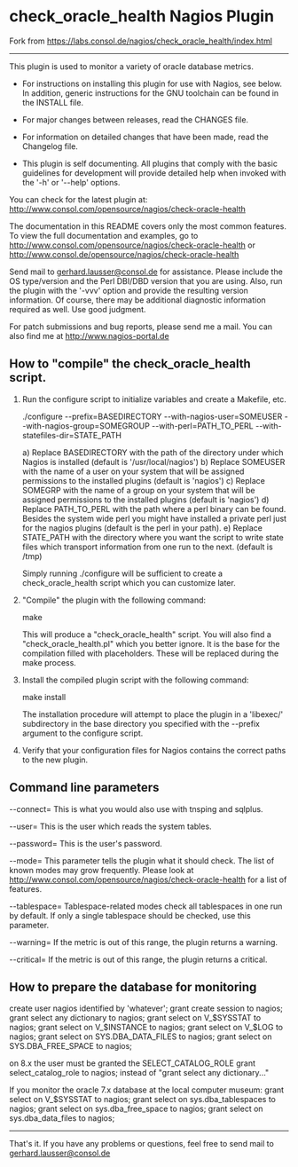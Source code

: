 # check_oracle_health Nagios Plugin

Fork from https://labs.consol.de/nagios/check_oracle_health/index.html

---

This plugin is used to monitor a variety of oracle database metrics. 

* For instructions on installing this plugin for use with Nagios,
  see below. In addition, generic instructions for the GNU toolchain
  can be found in the INSTALL file.

* For major changes between releases, read the CHANGES file.

* For information on detailed changes that have been made,
  read the Changelog file.

* This plugin is self documenting.  All plugins that comply with
  the basic guidelines for development will provide detailed help when
  invoked with the '-h' or '--help' options.

You can check for the latest plugin at:
  http://www.consol.com/opensource/nagios/check-oracle-health

The documentation in this README covers only the most common features.
To view the full documentation and examples, go to 
  http://www.consol.com/opensource/nagios/check-oracle-health or
  http://www.consol.de/opensource/nagios/check-oracle-health

Send mail to gerhard.lausser@consol.de for assistance.
Please include the OS type/version and the Perl DBI/DBD version
that you are using.
Also, run the plugin with the '-vvv' option and provide the resulting 
version information.  Of course, there may be additional diagnostic information
required as well.  Use good judgment.

For patch submissions and bug reports, please send me a mail. You can also find
me at http://www.nagios-portal.de




## How to "compile" the check_oracle_health script.


1) Run the configure script to initialize variables and create a Makefile, etc.

	./configure --prefix=BASEDIRECTORY --with-nagios-user=SOMEUSER --with-nagios-group=SOMEGROUP --with-perl=PATH_TO_PERL --with-statefiles-dir=STATE_PATH

   a) Replace BASEDIRECTORY with the path of the directory under which Nagios
      is installed (default is '/usr/local/nagios')
   b) Replace SOMEUSER with the name of a user on your system that will be
      assigned permissions to the installed plugins (default is 'nagios')
   c) Replace SOMEGRP with the name of a group on your system that will be
      assigned permissions to the installed plugins (default is 'nagios')
   d) Replace PATH_TO_PERL with the path where a perl binary can be found.
      Besides the system wide perl you might have installed a private perl
      just for the nagios plugins (default is the perl in your path).
   e) Replace STATE_PATH with the directory where you want the script to
      write state files which transport information from one run to the next.
      (default is /tmp)

   Simply running ./configure will be sufficient to create a check_oracle_health
   script which you can customize later.
      

2) "Compile" the plugin with the following command:

	make

    This will produce a "check_oracle_health" script. You will also find
    a "check_oracle_health.pl" which you better ignore. It is the base for
    the compilation filled with placeholders. These will be replaced during
    the make process.


3) Install the compiled plugin script with the following command:

	make install

   The installation procedure will attempt to place the plugin in a 
   'libexec/' subdirectory in the base directory you specified with
   the --prefix argument to the configure script.


4) Verify that your configuration files for Nagios contains
   the correct paths to the new plugin.


## Command line parameters

--connect=<the oracle connect string>
   This is what you would also use with tnsping and sqlplus.

--user=<username>
   This is the user which reads the system tables.

--password=<secret>
   This is the user's password.

--mode=<operation mode>
   This parameter tells the plugin what it should check.
   The list of known modes may grow frequently. Please look at 
   http://www.consol.com/opensource/nagios/check-oracle-health for a list
   of features.

--tablespace=<tablespace name>
  Tablespace-related modes check all tablespaces in one run by default.
  If only a single tablespace should be checked, use this parameter.

--warning=<warning threshold>
  If the metric is out of this range, the plugin returns a warning.

--critical=<critical threshold>
  If the metric is out of this range, the plugin returns a critical.

   


## How to prepare the database for monitoring

create user nagios identified by 'whatever';
grant create session to nagios; 
grant select any dictionary to nagios; 
grant select on V_$SYSSTAT to nagios; 
grant select on V_$INSTANCE to nagios; 
grant select on V_$LOG to nagios; 
grant select on SYS.DBA_DATA_FILES to nagios; 
grant select on SYS.DBA_FREE_SPACE to nagios;

on 8.x the user must be granted the SELECT_CATALOG_ROLE
grant select_catalog_role to nagios;
instead of "grant select any dictionary..."

If you monitor the oracle 7.x database at the local computer museum:
grant select on V_$SYSSTAT to nagios;
grant select on sys.dba_tablespaces to nagios;
grant select on sys.dba_free_space to nagios;
grant select on sys.dba_data_files to nagios;


---
That's it.  If you have any problems or questions, feel free to send mail
to gerhard.lausser@consol.de
